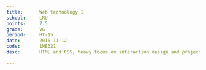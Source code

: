 ```yaml
---
title:      Web technology 1
school:     LNU
points:     7.5
grade:      VG
period:     HT-15
date:       2015-11-12
code:       1ME321
desc:       HTML and CSS, heavy focus on interaction design and project planning.

---
```

